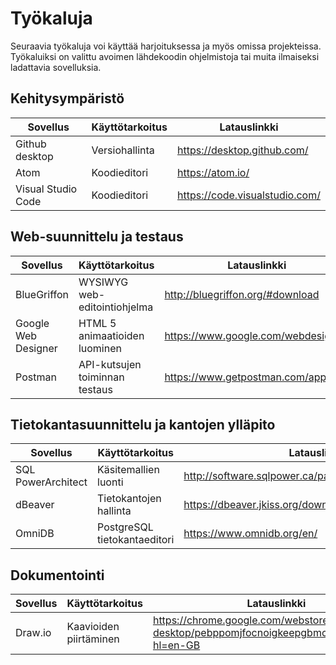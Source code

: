# Työkaluja
Seuraavia työkaluja voi käyttää harjoituksessa ja myös omissa projekteissa. Työkaluiksi on valittu avoimen lähdekoodin ohjelmistoja
tai muita ilmaiseksi ladattavia sovelluksia.

## Kehitysympäristö

| Sovellus | Käyttötarkoitus | Latauslinkki |
| --- | --- | --- |
Github desktop | Versiohallinta | https://desktop.github.com/
Atom | Koodieditori | https://atom.io/
Visual Studio Code | Koodieditori | https://code.visualstudio.com/

## Web-suunnittelu ja testaus

| Sovellus | Käyttötarkoitus | Latauslinkki |
| --- | --- | --- |
BlueGriffon | WYSIWYG web-editointiohjelma | http://bluegriffon.org/#download
Google Web Designer | HTML 5 animaatioiden luominen | https://www.google.com/webdesigner/
Postman | API-kutsujen toiminnan testaus | https://www.getpostman.com/apps

## Tietokantasuunnittelu ja kantojen ylläpito

| Sovellus | Käyttötarkoitus | Latauslinkki |
| --- | --- | --- |
SQL PowerArchitect | Käsitemallien luonti  | http://software.sqlpower.ca/page/architect_download_os
dBeaver | Tietokantojen hallinta | https://dbeaver.jkiss.org/download/
OmniDB | PostgreSQL tietokantaeditori | https://www.omnidb.org/en/

## Dokumentointi

| Sovellus | Käyttötarkoitus | Latauslinkki |
| --- | --- | --- |
Draw.io | Kaavioiden piirtäminen | https://chrome.google.com/webstore/detail/drawio-desktop/pebppomjfocnoigkeepgbmcifnnlndla?hl=en-GB
